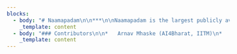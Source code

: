 ```yaml
---
blocks:
  - body: "# Naamapadam\n\n***\n\nNaamapadam is the largest publicly available Named Entity Recognition (NER) dataset for the 11 major Indian languages: Assamese, Bengali, Gujarati, Hindi, Kannada, Malayalam, Marathi, Oriya, Punjabi, Tamil, Telugu. \_In each language, it contains more than 400k sentences annotated with a total of at least 100k entities from three standard entity categories (Person, Location and Organization) for 9 out of the 11 languages.\_\n\nThe dataset contains train, test and dev splits. We have manually annotated gold standard testsets for 8 languages:   Bengali, Gujarati, Hindi, Kannada, Malayalam, Marathi, Punjabi, Telugu.  &#x20;\n\nWe also release IndicNER, a multilingual mBERT model fine-tuned on the Naamapadam training set.\n\n### Downloads\n\nNaamapadam Dataset: Available on our [Hugginface repository](https://huggingface.co/datasets/ai4bharat/naamapadam)\n\nIndicNER model: Available on our [Huggingface repository](https://huggingface.co/ai4bharat/IndicNER)\n"
    _template: content
  - body: "### Contributors\n\n*   Arnav Mhaske (AI4Bharat, IITM)\n*   Harshit Kedia (AI4Bharat, IITM)\n*   Sumanth Doddapaneni,\_(AI4Bharat, IITM)\n*   Mitesh Khapra, \_(AI4Bharat, IITM)\n*   Pratyush Kumar,\_\_(Microsoft,\_AI4Bharat, IITM)\n*   Rudra Murthy V, (IBM Research India,\_AI4Bharat, IITM) \\[mail: rmurthyv@in.ibm.com]\n*   Anoop Kunchukuttan, (Microsoft,\_AI4Bharat, IITM) \\[mail: ankunchu@microsoft.com]\n\nCorresponding authors: Rudra Murthy V, Anoop Kunchukuttan\n\n### Citing\n\nIf you are using any of the resources, please cite the following article:\n\nLanguage\n\n```\n@misc{mhaske2022naamapadam,  doi = {10.48550/ARXIV.2212.10168},  url = {https://arxiv.org/abs/2212.10168},  author = {Mhaske, Arnav and Kedia, Harshit and Doddapaneni, Sumanth and Khapra, Mitesh M. and Kumar, Pratyush and Murthy, Rudra and Kunchukuttan, Anoop},  title = {Naamapadam: A Large-Scale Named Entity Annotated Data for Indic Languages}  publisher = {arXiv},  year = {2022},}\n```\n\n### License\n\nNaamapadam is released under this licensing scheme:\n\n*   We do not own any of the text from which this data has been extracted.\n*   We license the actual packaging of this data under the\_[Creative Commons CC0 license (“no rights reserved”)]().\n*   To the extent possible under law,\_[AI4Bharat]()\_has waived all copyright and related or neighboring rights to\_Naamapadam.\n*   This work is published from: India.\n"
    _template: content
---
```


